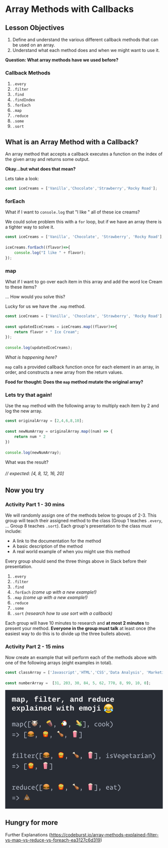# Array Methods with Callbacks

<!--SEI1 5:26 -->

## Lesson Objectives

1. Define and understand the various different callback methods that can be used on an array.
2. Understand what each method does and when we might want to use it.

**Question: What array methods have we used before?**

<!--Remind students that a method is a property that is also a function...so what have we put as "dot" then "thing" then "parentheses"-->

### Callback Methods

1. `.every`
1. `.filter`
1. `.find`
1. `.findIndex`
1. `.forEach`
1. `.map`
1. `.reduce`
1. `.some`
1. `.sort`

## What is an Array Method with a Callback?

An array method that accepts a callback executes a function on the index of the given array and returns some output.

**Okay...but what does that mean?**

Lets take a look:

```javascript
const iceCreams = ['Vanilla','Chocolate','Strawberry','Rocky Road'];
```

<!--No need for students to type for this -->

### forEach

What if I want to `console.log` that "I like " all of these ice creams?

We could solve problem this with a `for` loop, but if we have an array there is a tighter way to solve it.

```javascript
const iceCreams = ['Vanilla', 'Chocolate', 'Strawberry', 'Rocky Road'];

iceCreams.forEach((flavor)=>{
    console.log("I like " + flavor);
});
```

### map

What if I want to go over each item in this array and add the word Ice Cream to these items?

... How would you solve this?

Lucky for us we have the `.map` method.

```javascript
const iceCreams = ['Vanilla', 'Chocolate', 'Strawberry', 'Rocky Road'];

const updatedIceCreams = iceCreams.map((flavor)=>{
    return flavor + " Ice Cream";
});

console.log(updatedIceCreams);
```

*What is happening here?*

`map` calls a provided callback function once for each element in an array, in order, and constructs a new array from the return values.

**Food for thought: Does the `map` method mutate the original array?**

### Lets try that again!

Use the `map` method with the following array to multiply each item by 2 and log the new array.

```javascript
const originalArray = [2,4,6,8,10];

const newNumArray = originalArray.map((num) => {
    return num * 2
})

console.log(newNumArray);
```

What was the result?

###### // expected: [4, 8, 12, 16, 20]

<!--SEI1 5:49 coming back 6:01 -->

## Now you try
### Activity Part 1 - 30 mins

We will randomly assign one of the methods below to groups of 2-3. This group will teach their assigned method to the class (Group 1 teaches `.every`, ... Group 8 teaches `.sort`). Each group's presentation to the class must include:

- A link to the documentation for the method
- A basic description of the method
- A real world example of when you might use this method

Every group should send the three things above in Slack before their presentation.

1. `.every`
1. `.filter`
1. `.find`
1. `.forEach` _(come up with a new example!)_
1. `.map` _(come up with a new example!)_
1. `.reduce`
1. `.some`
1. `.sort` _(research how to use sort with a callback)_

Each group will have 10 minutes to research and **at most 2 minutes** to present your method.  **Everyone in the group must talk** at least once (the easiest way to do this is to divide up the three bullets above).

### Activity Part 2 - 15 mins

Now create an example that will perform each of the methods above with one of the following arrays (eight examples in total).

```javascript
const classArray = ['Javascript','HTML','CSS','Data Analysis', 'Marketing', 'Database Design', 'Visual Design'];

const numberArray =  [31, 203, 30, 84, 5, 62, 770, 8, 99, 10, 0];
```

![Emojis](img/mapFilterReduceEmoji.png)

## Hungry for more

<!--SEI1 7:00 -->

Further Explanations (https://codeburst.io/array-methods-explained-filter-vs-map-vs-reduce-vs-foreach-ea3127c6d319)
